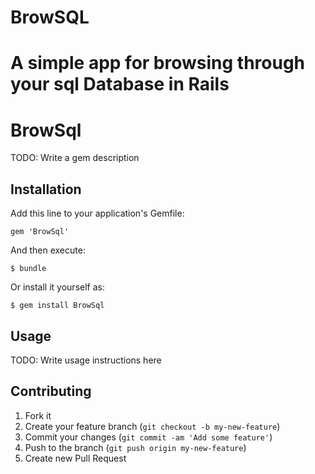 BrowSQL
=======

A simple app for browsing through your sql Database in Rails
=======
# BrowSql

TODO: Write a gem description

## Installation

Add this line to your application's Gemfile:

    gem 'BrowSql'

And then execute:

    $ bundle

Or install it yourself as:

    $ gem install BrowSql

## Usage

TODO: Write usage instructions here

## Contributing

1. Fork it
2. Create your feature branch (`git checkout -b my-new-feature`)
3. Commit your changes (`git commit -am 'Add some feature'`)
4. Push to the branch (`git push origin my-new-feature`)
5. Create new Pull Request
